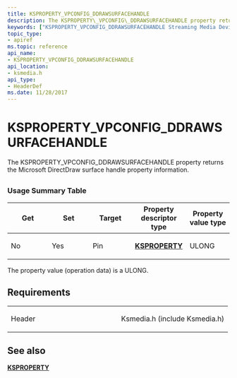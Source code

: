 ```yaml
---
title: KSPROPERTY_VPCONFIG_DDRAWSURFACEHANDLE
description: The KSPROPERTY\_VPCONFIG\_DDRAWSURFACEHANDLE property returns the Microsoft DirectDraw surface handle property information.
keywords: ["KSPROPERTY_VPCONFIG_DDRAWSURFACEHANDLE Streaming Media Devices"]
topic_type:
- apiref
ms.topic: reference
api_name:
- KSPROPERTY_VPCONFIG_DDRAWSURFACEHANDLE
api_location:
- ksmedia.h
api_type:
- HeaderDef
ms.date: 11/28/2017
---
```


# KSPROPERTY\_VPCONFIG\_DDRAWSURFACEHANDLE


The KSPROPERTY\_VPCONFIG\_DDRAWSURFACEHANDLE property returns the Microsoft DirectDraw surface handle property information.

## <span id="ddk_ksproperty_vpconfig_ddrawsurfacehandle_ks"></span><span id="DDK_KSPROPERTY_VPCONFIG_DDRAWSURFACEHANDLE_KS"></span>


### Usage Summary Table

<table>
<colgroup>
<col width="20%" />
<col width="20%" />
<col width="20%" />
<col width="20%" />
<col width="20%" />
</colgroup>
<thead>
<tr class="header">
<th>Get</th>
<th>Set</th>
<th>Target</th>
<th>Property descriptor type</th>
<th>Property value type</th>
</tr>
</thead>
<tbody>
<tr class="odd">
<td><p>No</p></td>
<td><p>Yes</p></td>
<td><p>Pin</p></td>
<td><p><a href="/windows-hardware/drivers/stream/ksproperty-structure" data-raw-source="[&lt;strong&gt;KSPROPERTY&lt;/strong&gt;](./ksproperty-structure.md)"><strong>KSPROPERTY</strong></a></p></td>
<td><p>ULONG</p></td>
</tr>
</tbody>
</table>

 

The property value (operation data) is a ULONG.

## Requirements

<table>
<colgroup>
<col width="50%" />
<col width="50%" />
</colgroup>
<tbody>
<tr class="odd">
<td><p>Header</p></td>
<td>Ksmedia.h (include Ksmedia.h)</td>
</tr>
</tbody>
</table>

## See also


[**KSPROPERTY**](ksproperty-structure.md)
